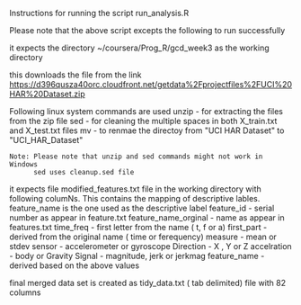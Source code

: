 Instructions for running the script run_analysis.R

Please note that the above script excepts the following to run successfully

it expects the directory ~/coursera/Prog_R/gcd_week3 as the working directory

this downloads the file from the link https://d396qusza40orc.cloudfront.net/getdata%2Fprojectfiles%2FUCI%20HAR%20Dataset.zip 

Following linux system commands are used
	unzip - for extracting the files from the zip file
	sed - for cleaning the multiple spaces in both X_train.txt and X_test.txt files
	mv - to renmae the directoy from "UCI HAR Dataset" to "UCI_HAR_Dataset"

	Note: Please note that unzip and sed commands might not work in Windows
	      sed uses cleanup.sed file

it expects file modified_features.txt file in the working directory with following columNs. 
This contains the mapping of descriptive lables. feature_name is the one used as the descriptive label
	feature_id - serial number as appear in feature.txt
	feature_name_orginal - name as appear in features.txt
	time_freq - first letter from the name ( t, f or a)
	first_part - derived from the original name ( time or ferequency)
	measure - mean or stdev
	sensor - accelerometer or gyroscope 
	Direction - X , Y or Z
	accelration - body or Gravity 
	Signal - magnitude, jerk or jerkmag 
	feature_name - derived based on the above values

final merged data set is created as tidy_data.txt ( tab delimited) file with 82 columns
